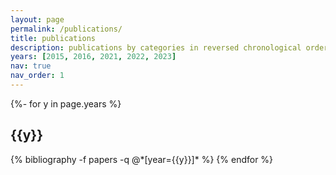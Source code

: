 ```yaml
---
layout: page
permalink: /publications/
title: publications
description: publications by categories in reversed chronological order. generated by jekyll-scholar.
years: [2015, 2016, 2021, 2022, 2023]
nav: true
nav_order: 1
---
```

<!-- _pages/publications.md -->
<div class="publications">

{%- for y in page.years %}
  <h2 class="year">{{y}}</h2>
  {% bibliography -f papers -q @*[year={{y}}]* %}
{% endfor %}

</div>
